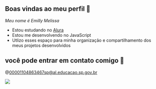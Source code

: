 ## Boas vindas ao meu perfil 👋

_Meu nome é Emilly Melissa_

- Estou estudando no [Alura](https://www.alura.com.br)
- Estou me desenvolvendo no JavaScript
- Utlizo esses espaço para minha organização e compartilhamento dos meus projetos desenvolvidos

## você pode entrar em contato comigo 📧

@00001104863467sp@al.educacao.sp.gov.br

![](https://media.tenor.com/GZskxWx-48UAAAAi/cat-cat-meme.gif)
